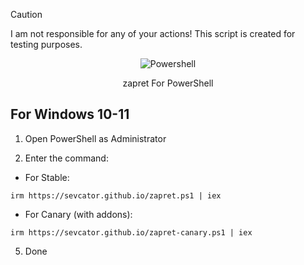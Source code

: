 > [!CAUTION]
> I am not responsible for any of your actions! This script is created for testing purposes.

<p align="center"><img src="https://raw.githubusercontent.com/gist/Xainey/d5bde7d01dcbac51ac951810e94313aa/raw/6c858c46726541b48ddaaebab29c41c07a196394/PowerShell.svg" alt="Powershell"></p>
<p align="center">zapret For PowerShell</p>

## For Windows 10-11

1. Open PowerShell as Administrator
   
2. Enter the command:
- For Stable:
```
irm https://sevcator.github.io/zapret.ps1 | iex
```
- For Canary (with addons):
```
irm https://sevcator.github.io/zapret-canary.ps1 | iex
```

5. Done
